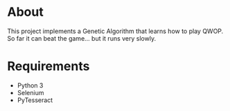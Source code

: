 # About

This project implements a Genetic Algorithm that learns how to play QWOP. So far it can beat the game... but it runs very slowly.

# Requirements

- Python 3
- Selenium
- PyTesseract
